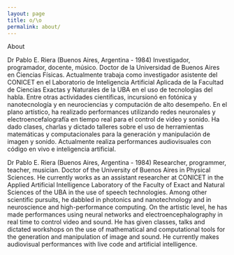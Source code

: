 ```yaml
---
layout: page
title: o/\o
permalink: about/
---
```


<div class="message">
  About
</div>

Dr Pablo E. Riera (Buenos Aires, Argentina - 1984)
Investigador, programador, docente, músico. Doctor de la Universidad de Buenos Aires en Ciencias Físicas. Actualmente trabaja como investigador asistente del CONICET en el Laboratorio de Inteligencia Artificial Aplicada de la Facultad de Ciencias Exactas y Naturales de la UBA en el uso de tecnologías del habla. Entre otras actividades científicas, incursionó en fotónica y nanotecnología y en neurociencias y computación de alto desempeño. En el plano artístico, ha realizado performances utilizando redes neuronales y electroencefalografía en tiempo real para el control de video y sonido. Ha dado clases, charlas y dictado talleres sobre el uso de herramientas matemáticas y computacionales para la generación y manipulación de imagen y sonido. Actualmente realiza performances audiovisuales con código en vivo e inteligencia artificial.

Dr Pablo E. Riera (Buenos Aires, Argentina - 1984)
Researcher, programmer, teacher, musician. Doctor of the University of Buenos Aires in Physical Sciences. He currently works as an assistant researcher at CONICET in the Applied Artificial Intelligence Laboratory of the Faculty of Exact and Natural Sciences of the UBA in the use of speech technologies. Among other scientific pursuits, he dabbled in photonics and nanotechnology and in neuroscience and high-performance computing. On the artistic level, he has made performances using neural networks and electroencephalography in real time to control video and sound. He has given classes, talks and dictated workshops on the use of mathematical and computational tools for the generation and manipulation of image and sound. He currently makes audiovisual performances with live code and artificial intelligence.
